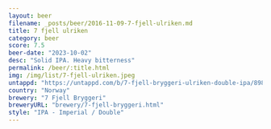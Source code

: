 ```yaml
---
layout: beer
filename: _posts/beer/2016-11-09-7-fjell-ulriken.md
title: 7 fjell ulriken
category: beer
score: 7.5
beer-date: "2023-10-02"
desc: "Solid IPA. Heavy bitterness"
permalink: /beer/:title.html
img: /img/list/7-fjell-ulriken.jpeg
untappd: "https://untappd.com/b/7-fjell-bryggeri-ulriken-double-ipa/898857"
country: "Norway"
brewery: "7 Fjell Bryggeri"
breweryURL: "brewery/7-fjell-bryggeri.html"
style: "IPA - Imperial / Double"
---
```

